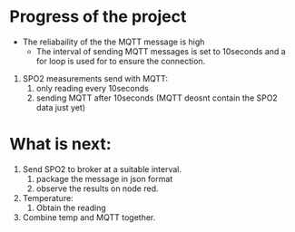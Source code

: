 # Progress of the project

- The reliabaility of the the MQTT message is high
  - The interval of sending MQTT messages is set to 10seconds and a for loop is used for to ensure the connection.


1. SPO2 measurements send with MQTT:
   1. only reading every 10seconds
   2. sending MQTT after 10seconds (MQTT deosnt contain the SPO2 data just yet)

# What is next:

1. Send SPO2 to broker at a suitable interval.
   1. package the message in json format
   2. observe the results on node red.
2. Temperature:
   1. Obtain the reading
3. Combine temp and MQTT together.
